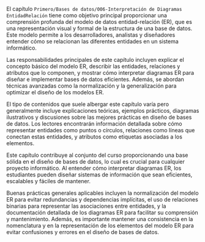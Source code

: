 El capítulo `Primero/Bases de datos/006-Interpretación de Diagramas EntidadRelación` tiene como objetivo principal proporcionar una comprensión profunda del modelo de datos entidad-relación (ER), que es una representación visual y formal de la estructura de una base de datos. Este modelo permite a los desarrolladores, analistas y diseñadores entender cómo se relacionan las diferentes entidades en un sistema informático.

Las responsabilidades principales de este capítulo incluyen explicar el concepto básico del modelo ER, describir las entidades, relaciones y atributos que lo componen, y mostrar cómo interpretar diagramas ER para diseñar e implementar bases de datos eficientes. Además, se abordan técnicas avanzadas como la normalización y la generalización para optimizar el diseño de los modelos ER.

El tipo de contenidos que suele albergar este capítulo varía pero generalmente incluye explicaciones teóricas, ejemplos prácticos, diagramas ilustrativos y discusiones sobre las mejores prácticas en diseño de bases de datos. Los lectores encontrarán información detallada sobre cómo representar entidades como puntos o círculos, relaciones como líneas que conectan estas entidades, y atributos como etiquetas asociadas a los elementos.

Este capítulo contribuye al conjunto del curso proporcionando una base sólida en el diseño de bases de datos, lo cual es crucial para cualquier proyecto informático. Al entender cómo interpretar diagramas ER, los estudiantes pueden diseñar sistemas de información que sean eficientes, escalables y fáciles de mantener.

Buenas prácticas generales aplicables incluyen la normalización del modelo ER para evitar redundancias y dependencias implícitas, el uso de relaciones binarias para representar las asociaciones entre entidades, y la documentación detallada de los diagramas ER para facilitar su comprensión y mantenimiento. Además, es importante mantener una consistencia en la nomenclatura y en la representación de los elementos del modelo ER para evitar confusiones y errores en el diseño de bases de datos.
